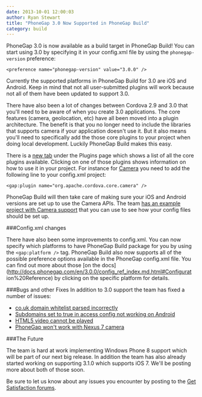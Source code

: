 ```yaml
---
date: 2013-10-01 12:00:03
author: Ryan Stewart
title: "PhoneGap 3.0 Now Supported in PhoneGap Build"
category: build
---
```


PhoneGap 3.0 is now available as a build target in PhoneGap Build! You can start using 3.0 by specifying it in your config.xml file by using the `phonegap-version` preference:

`<preference name="phonegap-version" value="3.0.0" />`

Currently the supported platforms in PhoneGap Build for 3.0 are iOS and
Android. Keep in mind that not all user-submitted plugins will work because not all of them have been updated to support 3.0.

There have also been a lot of changes between Cordova 2.9 and 3.0 that
you'll need to be aware of when you create 3.0 applications. The core
features (camera, geolocation, etc) have all been moved into a plugin
architecture. The benefit is that you no longer need to include the
libraries that supports camera if your application doesn't use it. But it
also means you'll need to specifically add the those core plugins to your
project when doing local development. Luckily PhoneGap Build makes this
easy.

There is a [new tab](https://build.phonegap.com/plugins/core) under the
Plugins page which shows a list of all the core plugins available.
Clicking on one of those plugins shows information on how to use it in
your project. For instance for
[Camera](https://build.phonegap.com/plugins/XXX)  you need to add the
following line to your config.xml project:

`<gap:plugin name="org.apache.cordova.core.camera" />`

PhoneGap Build will then take care of making sure your iOS and Android
versions are set up to use the Camera APIs. The team [has an example
project with Camera
support](https://github.com/phonegap-build/pgb-example-camera) that you
can use to see how your config files should be set up.

###Config.xml changes

There have also been some improvements to config.xml. You can now specify
which platforms to have PhoneGap Build package for you by using the
`<gap:platform />` tag. PhoneGap Build also now supports all of the
possible preference options available in the PhoneGap config.xml file. You
can find out more about those [on the
docs](http://docs.phonegap.com/en/3.0.0/config_ref_index.md.html#Configurat
ion%20Reference) by clicking on the specific platform for details.

###Bugs and other Fixes
In addition to 3.0 support the team has fixed a number of issues:

* [co.uk domain whitelist parsed
incorrectly](https://github.com/phonegap/build/issues/143)
* [Subdomains set to true in access config not working on
Android](https://github.com/phonegap/build/issues/156)
* [HTML5 video cannot be
played](https://github.com/phonegap/build/issues/185)
* [PhoneGap won't work with Nexus 7
camera](https://github.com/phonegap/build/issues/90)

###The Future

The team is hard at work implementing Windows Phone 8 support which will
be part of our next big release. In addition the team has also already started working on supporting 3.1.0 which supports iOS 7. We'll be posting more about both of those soon.

Be sure to let us know about any issues you encounter by posting to the
[Get Satisfaction
forums](http://community.phonegap.com/nitobi/products/nitobi_phonegap_build
).

